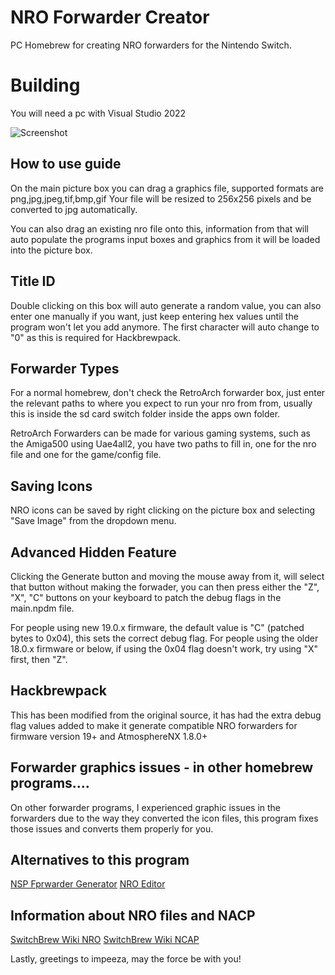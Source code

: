# NRO Forwarder Creator
PC Homebrew for creating NRO forwarders for the Nintendo Switch.

# Building
You will need a pc with Visual Studio 2022

![Screenshot](https://i.imgur.com/AhfXb5q.png)

## How to use guide
On the main picture box you can drag a graphics file, supported formats are  png,jpg,jpeg,tif,bmp,gif
Your file will be resized to 256x256 pixels and be converted to jpg automatically.

You can also drag an existing nro file onto this, information from that will auto populate the programs input boxes
and graphics from it will be loaded into the picture box.

## Title ID
Double clicking on this box will auto generate a random value, you can also enter one manually if you want,
just keep entering hex values until the program won't let you add anymore. The first character will auto change
to "0" as this is required for Hackbrewpack.

## Forwarder Types
For a normal homebrew, don't check the RetroArch forwarder box, just enter the relevant paths to where you
expect to run your nro from from, usually this is inside the sd card switch folder inside the apps own folder.

RetroArch Forwarders can be made for various gaming systems, such as the Amiga500 using Uae4all2, you have two
paths to fill in, one for the nro file and one for the game/config file.

## Saving Icons
NRO icons can be saved by right clicking on the picture box and selecting "Save Image" from the dropdown menu.

## Advanced Hidden Feature
Clicking the Generate button and moving the mouse away from it, will select that button without making the forwader,
you can then press either the "Z", "X", "C" buttons on your keyboard to patch the debug flags in the main.npdm file.

For people using new 19.0.x firmware, the default value is "C" (patched bytes to 0x04), this sets the correct debug flag.
For people using the older 18.0.x firmware or below, if using the 0x04 flag doesn't work, try using "X" first, then "Z".

## Hackbrewpack
This has been modified from the original source, it has had the extra debug flag values added to make it generate compatible
NRO forwarders for firmware version 19+ and AtmosphereNX 1.8.0+

## Forwarder graphics issues - in other homebrew programs....
On other forwarder programs, I experienced graphic issues in the forwarders due to the way they converted the icon files, this
program fixes those issues and converts them properly for you.

## Alternatives to this program
[NSP Fprwarder Generator](https://nsp-forwarder-git-fork-masagrator-main-tootallteam.vercel.app/)
[NRO Editor](https://nro-editor-git-fork-masagrator-main-tootallteam.vercel.app/)

## Information about NRO files and NACP
[SwitchBrew Wiki NRO](https://switchbrew.org/wiki/NRO)
[SwitchBrew Wiki NCAP](https://switchbrew.org/wiki/NACP)

Lastly, greetings to impeeza, may the force be with you!
